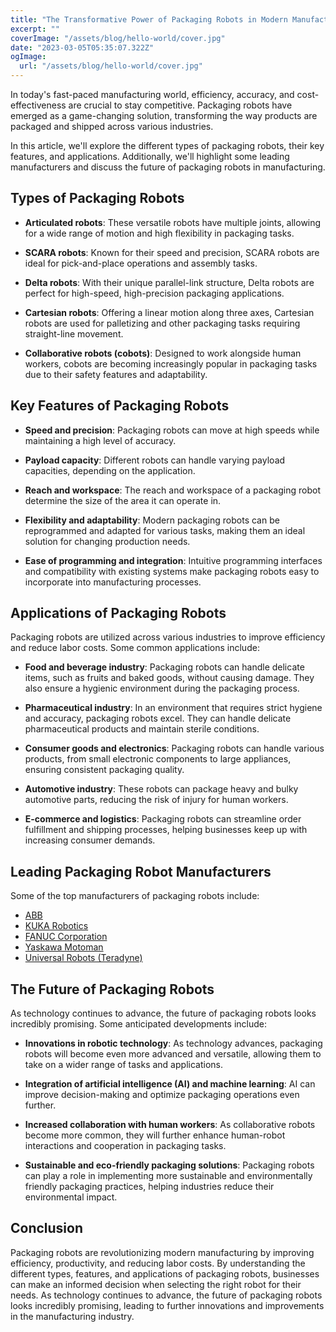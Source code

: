 ```yaml
---
title: "The Transformative Power of Packaging Robots in Modern Manufacturing"
excerpt: ""
coverImage: "/assets/blog/hello-world/cover.jpg"
date: "2023-03-05T05:35:07.322Z"
ogImage:
  url: "/assets/blog/hello-world/cover.jpg"
---
```


In today's fast-paced manufacturing world, efficiency, accuracy, and cost-effectiveness are crucial to stay competitive. Packaging robots have emerged as a game-changing solution, transforming the way products are packaged and shipped across various industries.

In this article, we'll explore the different types of packaging robots, their key features, and applications. Additionally, we'll highlight some leading manufacturers and discuss the future of packaging robots in manufacturing.

## Types of Packaging Robots

- **Articulated robots**: These versatile robots have multiple joints, allowing for a wide range of motion and high flexibility in packaging tasks.

- **SCARA robots**: Known for their speed and precision, SCARA robots are ideal for pick-and-place operations and assembly tasks.

- **Delta robots**: With their unique parallel-link structure, Delta robots are perfect for high-speed, high-precision packaging applications.

- **Cartesian robots**: Offering a linear motion along three axes, Cartesian robots are used for palletizing and other packaging tasks requiring straight-line movement.

- **Collaborative robots (cobots)**: Designed to work alongside human workers, cobots are becoming increasingly popular in packaging tasks due to their safety features and adaptability.

## Key Features of Packaging Robots

- **Speed and precision**: Packaging robots can move at high speeds while maintaining a high level of accuracy.

- **Payload capacity**: Different robots can handle varying payload capacities, depending on the application.

- **Reach and workspace**: The reach and workspace of a packaging robot determine the size of the area it can operate in.

- **Flexibility and adaptability**: Modern packaging robots can be reprogrammed and adapted for various tasks, making them an ideal solution for changing production needs.

- **Ease of programming and integration**: Intuitive programming interfaces and compatibility with existing systems make packaging robots easy to incorporate into manufacturing processes.

## Applications of Packaging Robots

Packaging robots are utilized across various industries to improve efficiency and reduce labor costs. Some common applications include:

- **Food and beverage industry**: Packaging robots can handle delicate items, such as fruits and baked goods, without causing damage. They also ensure a hygienic environment during the packaging process.

- **Pharmaceutical industry**: In an environment that requires strict hygiene and accuracy, packaging robots excel. They can handle delicate pharmaceutical products and maintain sterile conditions.

- **Consumer goods and electronics**: Packaging robots can handle various products, from small electronic components to large appliances, ensuring consistent packaging quality.

- **Automotive industry**: These robots can package heavy and bulky automotive parts, reducing the risk of injury for human workers.

- **E-commerce and logistics**: Packaging robots can streamline order fulfillment and shipping processes, helping businesses keep up with increasing consumer demands.

## Leading Packaging Robot Manufacturers

Some of the top manufacturers of packaging robots include:

- [ABB](https://new.abb.com/products/robotics)
- [KUKA Robotics](https://www.kuka.com/en-us)
- [FANUC Corporation](https://www.fanucamerica.com/)
- [Yaskawa Motoman](https://www.motoman.com/)
- [Universal Robots (Teradyne)](https://www.universal-robots.com/)

## The Future of Packaging Robots

As technology continues to advance, the future of packaging robots looks incredibly promising. Some anticipated developments include:

- **Innovations in robotic technology**: As technology advances, packaging robots will become even more advanced and versatile, allowing them to take on a wider range of tasks and applications.

- **Integration of artificial intelligence (AI) and machine learning**: AI can improve decision-making and optimize packaging operations even further.

- **Increased collaboration with human workers**: As collaborative robots become more common, they will further enhance human-robot interactions and cooperation in packaging tasks.

- **Sustainable and eco-friendly packaging solutions**: Packaging robots can play a role in implementing more sustainable and environmentally friendly packaging practices, helping industries reduce their environmental impact.

## Conclusion

Packaging robots are revolutionizing modern manufacturing by improving efficiency, productivity, and reducing labor costs. By understanding the different types, features, and applications of packaging robots, businesses can make an informed decision when selecting the right robot for their needs. As technology continues to advance, the future of packaging robots looks incredibly promising, leading to further innovations and improvements in the manufacturing industry.
